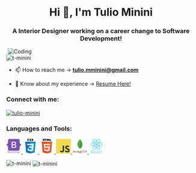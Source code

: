 <h1 align="center">Hi 👋, I'm Tulio Minini</h1>  
<h3 align="center">A Interior Designer working on a career change to Software Development!</h3>  

<img align="right" alt="Coding" width="500" src="https://mir-s3-cdn-cf.behance.net/project_modules/max_1200/38094b95235473.5e92ecc4409a8.gif">
  
<p align="left"> <img src="https://komarev.com/ghpvc/?username=t-minini&label=Profile%20views&color=0e75b6&style=flat" alt="t-minini" /> </p>  
  
- 📫 How to reach me  -> **tulio.mminini@gmail.com**  
  
- 📄 Know about my experience -> [Resume Here!](https://drive.google.com/file/d/1XKWuor-reYiAM9BPExZ3UN98CooIo7VW/view?usp=sharing)  
  
<h3 align="left">Connect with me:</h3>  
<p align="left">  
<a href="https://linkedin.com/in/tulio-minini" target="blank"><img align="center" src="https://raw.githubusercontent.com/rahuldkjain/github-profile-readme-generator/master/src/images/icons/Social/linked-in-alt.svg" alt="tulio-minini" height="30" width="40" /></a>  
</p>  
  
<h3 align="left">Languages and Tools:</h3>  
<p align="left"> <a href="https://getbootstrap.com" target="_blank" rel="noreferrer"> <img src="https://raw.githubusercontent.com/devicons/devicon/master/icons/bootstrap/bootstrap-plain-wordmark.svg" alt="bootstrap" width="40" height="40"/> </a> <a href="https://www.w3schools.com/css/" target="_blank" rel="noreferrer"> <img src="https://raw.githubusercontent.com/devicons/devicon/master/icons/css3/css3-original-wordmark.svg" alt="css3" width="40" height="40"/> </a> <a href="https://www.w3.org/html/" target="_blank" rel="noreferrer"> <img src="https://raw.githubusercontent.com/devicons/devicon/master/icons/html5/html5-original-wordmark.svg" alt="html5" width="40" height="40"/> </a> <a href="https://developer.mozilla.org/en-US/docs/Web/JavaScript" target="_blank" rel="noreferrer"> <img src="https://raw.githubusercontent.com/devicons/devicon/master/icons/javascript/javascript-original.svg" alt="javascript" width="40" height="40"/> </a> <a href="https://www.mongodb.com/" target="_blank" rel="noreferrer"> <img src="https://raw.githubusercontent.com/devicons/devicon/master/icons/mongodb/mongodb-original-wordmark.svg" alt="mongodb" width="40" height="40"/> </a> <a href="https://reactjs.org/" target="_blank" rel="noreferrer"> <img src="https://raw.githubusercontent.com/devicons/devicon/master/icons/react/react-original-wordmark.svg" alt="react" width="40" height="40"/> </a> </p>  
  
<p><img align="left" src="https://github-readme-stats.vercel.app/api/top-langs?username=t-minini&show_icons=true&locale=en&layout=compact" alt="t-minini" /></p>  
  
<p>&nbsp;<img align="center" src="https://github-readme-stats.vercel.app/api?username=t-minini&show_icons=true&locale=en" alt="t-minini" /></p>
